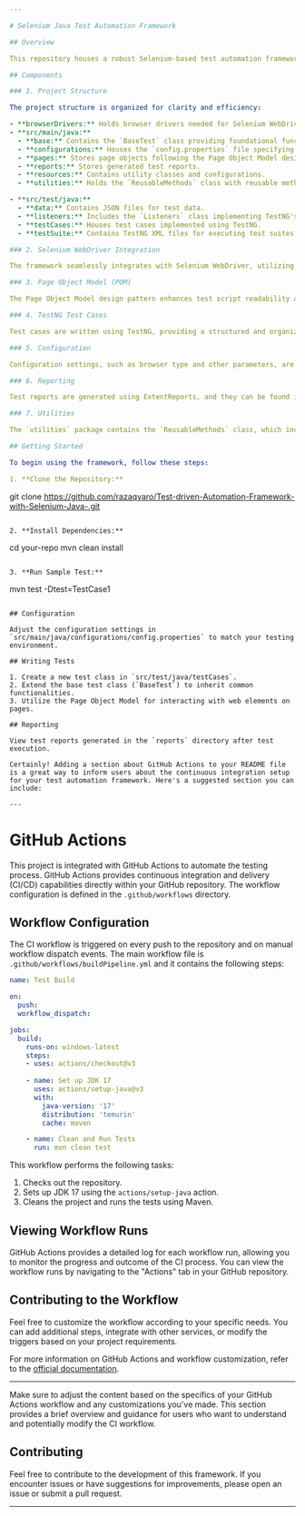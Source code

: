 ```yaml
---

# Selenium Java Test Automation Framework

## Overview

This repository houses a robust Selenium-based test automation framework tailored for web applications. The framework is meticulously designed to simplify the automation process, fostering easy onboarding and seamless maintenance for all team members.

## Components

### 1. Project Structure

The project structure is organized for clarity and efficiency:

- **browserDrivers:** Holds browser drivers needed for Selenium WebDriver.
- **src/main/java:**
  - **base:** Contains the `BaseTest` class providing foundational functionalities.
  - **configurations:** Houses the `config.properties` file specifying browser type configurations.
  - **pages:** Stores page objects following the Page Object Model design pattern.
  - **reports:** Stores generated test reports.
  - **resources:** Contains utility classes and configurations.
  - **utilities:** Holds the `ReusableMethods` class with reusable methods and elements.

- **src/test/java:**
  - **data:** Contains JSON files for test data.
  - **listeners:** Includes the `Listeners` class implementing TestNG's `ITestListener` for event handling.
  - **testCases:** Houses test cases implemented using TestNG.
  - **testSuite:** Contains TestNG XML files for executing test suites.

### 2. Selenium WebDriver Integration

The framework seamlessly integrates with Selenium WebDriver, utilizing WebDriverManager to simplify setup and ensure compatibility.

### 3. Page Object Model (POM)

The Page Object Model design pattern enhances test script readability and maintainability. Page classes in the `pages` package represent web pages, and methods within these classes correspond to actions on those pages.

### 4. TestNG Test Cases

Test cases are written using TestNG, providing a structured and organized approach to test execution. Retry functionality is implemented using the `Retry` class.

### 5. Configuration

Configuration settings, such as browser type and other parameters, are stored in the `config.properties` file in the `configurations` package. This allows easy adaptation to different testing environments.

### 6. Reporting

Test reports are generated using ExtentReports, and they can be found in the `reports` directory after test execution. The `Reporter` class in the `resources` package configures the content of HTML reports.

### 7. Utilities

The `utilities` package contains the `ReusableMethods` class, which includes reusable methods and elements that contribute to code reusability.

## Getting Started

To begin using the framework, follow these steps:

1. **Clone the Repository:**
   ```
   git clone https://github.com/razaqyaro/Test-driven-Automation-Framework-with-Selenium-Java-.git
   ```

2. **Install Dependencies:**
   ```
   cd your-repo
   mvn clean install
   ```

3. **Run Sample Test:**
   ```
   mvn test -Dtest=TestCase1
   ```

## Configuration

Adjust the configuration settings in `src/main/java/configurations/config.properties` to match your testing environment.

## Writing Tests

1. Create a new test class in `src/test/java/testCases`.
2. Extend the base test class (`BaseTest`) to inherit common functionalities.
3. Utilize the Page Object Model for interacting with web elements on pages.

## Reporting

View test reports generated in the `reports` directory after test execution.

Certainly! Adding a section about GitHub Actions to your README file is a great way to inform users about the continuous integration setup for your test automation framework. Here's a suggested section you can include:

---
```


# GitHub Actions

This project is integrated with GitHub Actions to automate the testing process. GitHub Actions provides continuous integration and delivery (CI/CD) capabilities directly within your GitHub repository. The workflow configuration is defined in the `.github/workflows` directory.

## Workflow Configuration

The CI workflow is triggered on every push to the repository and on manual workflow dispatch events. The main workflow file is `.github/workflows/buildPipeline.yml` and it contains the following steps:

```yaml
name: Test Build

on:
  push:
  workflow_dispatch:

jobs:
  build:
    runs-on: windows-latest
    steps:
    - uses: actions/checkout@v3
    
    - name: Set up JDK 17
      uses: actions/setup-java@v3
      with:
        java-version: '17'
        distribution: 'temurin'
        cache: maven

    - name: Clean and Run Tests
      run: mvn clean test
```

This workflow performs the following tasks:

1. Checks out the repository.
2. Sets up JDK 17 using the `actions/setup-java` action.
3. Cleans the project and runs the tests using Maven.

## Viewing Workflow Runs

GitHub Actions provides a detailed log for each workflow run, allowing you to monitor the progress and outcome of the CI process. You can view the workflow runs by navigating to the "Actions" tab in your GitHub repository.

## Contributing to the Workflow

Feel free to customize the workflow according to your specific needs. You can add additional steps, integrate with other services, or modify the triggers based on your project requirements.

For more information on GitHub Actions and workflow customization, refer to the [official documentation](https://docs.github.com/en/actions).

---

Make sure to adjust the content based on the specifics of your GitHub Actions workflow and any customizations you've made. This section provides a brief overview and guidance for users who want to understand and potentially modify the CI workflow.

## Contributing

Feel free to contribute to the development of this framework. If you encounter issues or have suggestions for improvements, please open an issue or submit a pull request.

--- 


